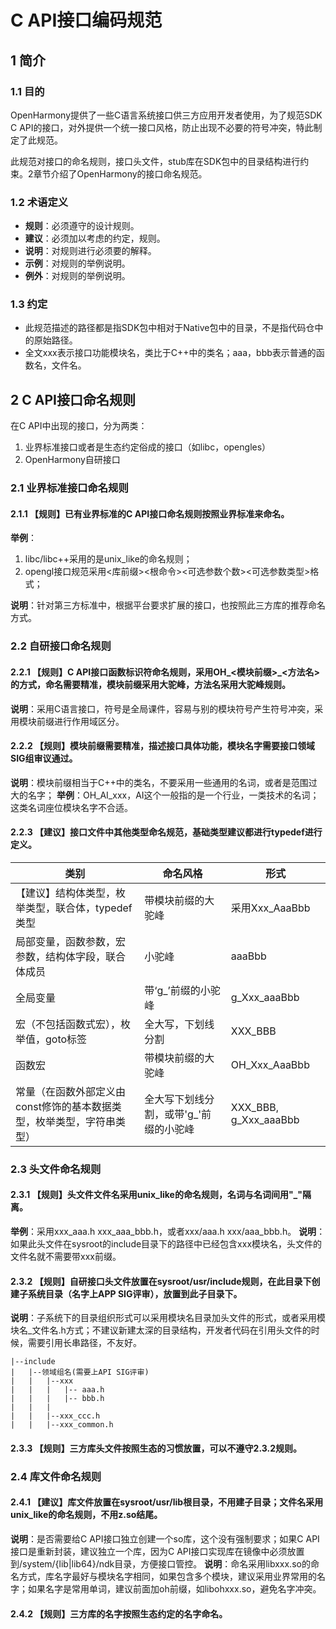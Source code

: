 # C API接口编码规范

## 1 简介
### 1.1 目的
OpenHarmony提供了一些C语言系统接口供三方应用开发者使用，为了规范SDK C API的接口，对外提供一个统一接口风格，防止出现不必要的符号冲突，特此制定了此规范。

此规范对接口的命名规则，接口头文件，stub库在SDK包中的目录结构进行约束。2章节介绍了OpenHarmony的接口命名规范。

### 1.2 术语定义
* __规则__：必须遵守的设计规则。
* __建议__：必须加以考虑的约定，规则。
* __说明__：对规则进行必须要的解释。
* __示例__：对规则的举例说明。
* __例外__：对规则的举例说明。

### 1.3 约定
* 此规范描述的路径都是指SDK包中相对于Native包中的目录，不是指代码仓中的原始路径。
* 全文xxx表示接口功能模块名，类比于C++中的类名；aaa，bbb表示普通的函数名，文件名。


## 2 C API接口命名规则
在C API中出现的接口，分为两类：
1. 业界标准接口或者是生态约定俗成的接口（如libc，opengles）
2. OpenHarmony自研接口

### 2.1 业界标准接口命名规则
#### 2.1.1 【规则】已有业界标准的C API接口命名规则按照业界标准来命名。

__举例__：
1. libc/libc++采用的是unix_like的命名规则；
2. opengl接口规范采用<库前缀><根命令><可选参数个数><可选参数类型>格式；

__说明__：针对第三方标准中，根据平台要求扩展的接口，也按照此三方库的推荐命名方式。

### 2.2 自研接口命名规则
#### 2.2.1 【规则】C API接口函数标识符命名规则，采用OH_<模块前缀>_<方法名>的方式，命名需要精准，模块前缀采用大驼峰，方法名采用大驼峰规则。

__说明__：采用C语言接口，符号是全局课件，容易与别的模块符号产生符号冲突，采用模块前缀进行作用域区分。

#### 2.2.2 【规则】模块前缀需要精准，描述接口具体功能，模块名字需要接口领域SIG组审议通过。
__说明__：模块前缀相当于C++中的类名，不要采用一些通用的名词，或者是范围过大的名字；
__举例__：OH_AI_xxx，AI这个一般指的是一个行业，一类技术的名词；这类名词座位模块名字不合适。

#### 2.2.3 【建议】接口文件中其他类型命名规范，基础类型建议都进行typedef进行定义。
|类别|命名风格|形式|
|----|----|----|
|【建议】结构体类型，枚举类型，联合体，typedef类型|带模块前缀的大驼峰|采用Xxx_AaaBbb|
|局部变量，函数参数，宏参数，结构体字段，联合体成员|小驼峰|aaaBbb|
|全局变量|带‘g_’前缀的小驼峰|g_Xxx_aaaBbb|
|宏（不包括函数式宏），枚举值，goto标签|全大写，下划线分割|XXX_BBB|
|函数宏|带模块前缀的大驼峰|OH_Xxx_AaaBbb|
|常量（在函数外部定义由const修饰的基本数据类型，枚举类型，字符串类型）|全大写下划线分割，或带'g_'前缀的小驼峰|XXX_BBB, g_Xxx_aaaBbb|

### 2.3 头文件命名规则

#### 2.3.1 【规则】头文件文件名采用unix_like的命名规则，名词与名词间用"_"隔离。
__举例__：采用xxx_aaa.h xxx_aaa_bbb.h，或者xxx/aaa.h xxx/aaa_bbb.h。
__说明__：如果此头文件在sysroot的include目录下的路径中已经包含xxx模块名，头文件的文件名就不需要带xxx前缀。


#### 2.3.2 【规则】自研接口头文件放置在sysroot/usr/include规则，在此目录下创建子系统目录（名字上APP SIG评审），放置到此子目录下。
__说明__：子系统下的目录组织形式可以采用模块名目录加头文件的形式，或者采用模块名_文件名.h方式；不建议新建太深的目录结构，开发者代码在引用头文件的时候，需要引用长串路径，不友好。
```
|--include
|   |--领域组名(需要上API SIG评审)
|   |   |--xxx
|   |   |   |-- aaa.h
|   |   |   |-- bbb.h
|   |   |
|   |   |--xxx_ccc.h 
|   |   |--xxx_common.h 

```

#### 2.3.3 【规则】三方库头文件按照生态的习惯放置，可以不遵守2.3.2规则。

### 2.4 库文件命名规则
#### 2.4.1 【建议】库文件放置在sysroot/usr/lib根目录，不用建子目录；文件名采用unix_like的命名规则，不用z.so结尾。
__说明__：是否需要给C API接口独立创建一个so库，这个没有强制要求；如果C API接口是重新封装，建议独立一个库，因为C API接口实现库在镜像中必须放置到/system/{lib|lib64}/ndk目录，方便接口管控。
__说明__：命名采用libxxx.so的命名方式，库名字最好与模块名字相同，如果包含多个模块，建议采用业界常用的名字；如果名字是常用单词，建议前面加oh前缀，如libohxxx.so，避免名字冲突。


#### 2.4.2 【规则】三方库的名字按照生态约定的名字命名。
